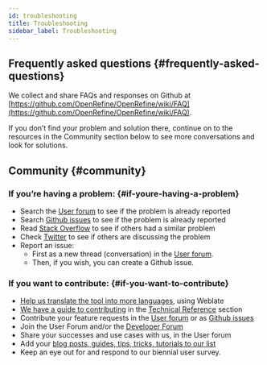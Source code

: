 ```yaml
---
id: troubleshooting
title: Troubleshooting
sidebar_label: Troubleshooting
---
```


## Frequently asked questions {#frequently-asked-questions}

We collect and share FAQs and responses on Github at [https://github.com/OpenRefine/OpenRefine/wiki/FAQ](https://github.com/OpenRefine/OpenRefine/wiki/FAQ).

If you don’t find your problem and solution there, continue on to the resources in the Community section below to see more conversations and look for solutions.  

## Community {#community}

### If you’re having a problem: {#if-youre-having-a-problem}
*   Search the [User forum](https://groups.google.com/g/openrefine) to see if the problem is already reported
*   Search [Github issues](https://github.com/OpenRefine/OpenRefine/issues) to see if the problem is already reported
*   Read [Stack Overflow](https://stackoverflow.com/questions/tagged/openrefine) to see if others had a similar problem
*   Check [Twitter](https://twitter.com/search?f=tweets&vertical=default&q=OpenRefine%20OR%20%22Open%20Refine%22%20OR%20%23OpenRefine&src=typd) to see if others are discussing the problem
*   Report an issue: 
    *   First as a new thread (conversation) in the [User forum](https://groups.google.com/g/openrefine).
    *   Then, if you wish, you can create a Github issue.

### If you want to contribute: {#if-you-want-to-contribute}
*   [Help us translate the tool into more languages](../technical-reference/translating), using Weblate
*   [We have a guide to contributing](../technical-reference/contributing) in the [Technical Reference](../technical-reference/technical-reference-index) section
*   Contribute your feature requests in the [User forum](https://groups.google.com/g/openrefine) or as [Github issues](https://github.com/OpenRefine/OpenRefine/issues/new/choose)
*   Join the User Forum and/or the [Developer Forum](https://groups.google.com/g/openrefine-dev)
*   Share your successes and use cases with us, in the User forum
*   Add your [blog posts, guides, tips, tricks, tutorials to our list](https://github.com/OpenRefine/OpenRefine/wiki/External-Resources)
*   Keep an eye out for and respond to our biennial user survey.

